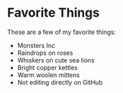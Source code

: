 # Favorite Things

These are a few of my favorite things:
- Monsters Inc
- Raindrops on roses
- Whiskers on cute sea lions
- Bright copper kettles
- Warm woolen mittens
- Not editing directly on GitHub
